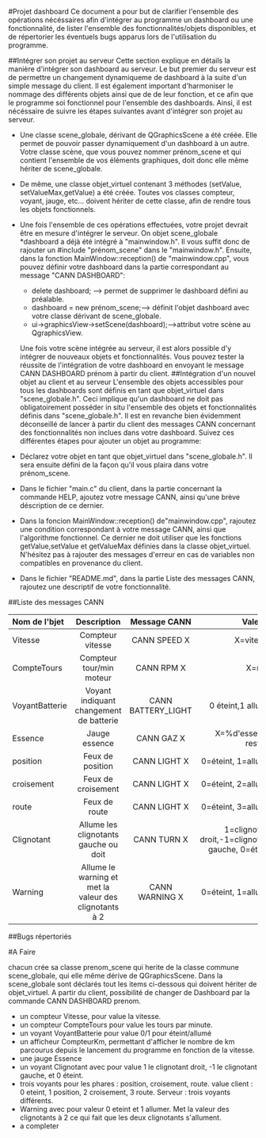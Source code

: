 #Projet dashboard
Ce document a pour but de clarifier l'ensemble des opérations nécéssaires afin d'intégrer au programme un dashboard ou une fonctionnalité, de lister l'ensemble des fonctionnalités/objets disponibles, et de répertorier les éventuels bugs apparus lors de l'utilisation du programme.

##Intégrer son projet au serveur
Cette section explique en détails la manière d'intégrer son dashboard au serveur.
Le but premier du serveur est de permettre un changement dynamiqueme de dashboard à la suite d'un simple message du client. Il est également important d'harmoniser le nommage des différents objets ainsi que de de leur fonction, et ce afin que le programme soi fonctionnel pour l'ensemble des dashboards. Ainsi, il est nécéssaire de suivre les étapes suivantes avant d'intégrer son projet au serveur.

* Une classe scene\_globale, dérivant de QGraphicsScene a été créée. Elle permet de pouvoir passer dynamiquement d'un dashboard à un autre. Votre classe scène, que vous pouvez nommer prénom_scene et qui contient l'ensemble de vos éléments graphiques, doit donc elle même hériter de scene\_globale. 
* De même, une classe objet_virtuel contenant 3 méthodes (setValue, setValueMax,getValue) a été créée. Toutes vos classes compteur, voyant, jauge, etc... doivent hériter de cette classe, afin de rendre tous les objets fonctionnels. 
* Une fois l'ensemble de ces opérations effectuées, votre projet devrait être en mesure d'intégrer le serveur. On objet scene_globale *dashboard a déjà été intégré à "mainwindow.h". Il vous suffit donc de rajouter un #include "prénom_scene" dans le "mainwindow.h". Ensuite, dans la fonction MainWindow::reception() de "mainwindow.cpp", vous pouvez définir votre dashboard dans la partie correspondant au message "CANN DASHBOARD":
    - delete dashboard; --> permet de supprimer le dashboard défini au préalable.
     - dashboard = new prénom_scene;--> définit l'objet dashboard avec votre classe dérivant de scene_globale.
    - ui->graphicsView->setScene(dashboard);-->attribut votre scène au QgraphicsView.
    
   Une fois votre scène intégrée au serveur, il est alors possible d'y intégrer de nouveaux objets et fonctionnalités. Vous pouvez tester la réussite de l'intégration de votre dashboard en envoyant le message CANN DASHBOARD prénom à partir du client.
##Intégration d'un nouvel objet au client et au serveur
L'ensemble des objets accessibles pour tous les dashboards sont définis en tant que objet_virtuel dans "scene_globale.h". Ceci implique qu'un dashboard ne doit pas obligatoirement posséder in situ l'ensemble des objets et fonctionnalités définis dans "scene_globale.h". Il est en revanche bien évidemment déconseillé de lancer à partir du client des messages CANN concernant des fonctionnalités non inclues dans votre dashboard. Suivez ces différentes étapes pour ajouter un objet au programme:

* Déclarez votre objet en tant que objet_virtuel dans "scene_globale.h". Il sera ensuite défini de la façon qu'il vous plaira dans votre prénom_scene. 
* Dans le fichier "main.c" du client, dans la partie concernant la commande HELP, ajoutez votre message CANN, ainsi qu'une brève déscription de ce dernier.
* Dans la foncion MainWindow::reception() de"mainwindow.cpp", rajoutez une condition correspondant à votre message CANN, ainsi que l'algorithme fonctionnel. Ce dernier ne doit utiliser que les fonctions getValue,setValue et getValueMax définies dans la classe objet_virtuel. N'hésitez pas à rajouter des messages d'erreur en cas de variables non compatibles en provenance du client.
* Dans le fichier "README.md", dans la partie Liste des messages CANN, rajoutez une descriptif de votre fonctionnalité.

##Liste des messages CANN

|Nom de l'bjet|Description|Message CANN|	Valeurs|
|:---------|	:-------------------:|	:-------------------------:|	------------:|
|Vitesse|Compteur vitesse|CANN SPEED X|X=vitesse|
|CompteTours| Compteur tour/min moteur|CANN RPM X|X=rpm|
|VoyantBatterie|Voyant indiquant changement de batterie|CANN BATTERY_LIGHT|0 éteint,1 allumé|
|Essence|Jauge essence|CANN GAZ X|X=%d'essence restant|
|position|Feux de position|CANN LIGHT X|0=éteint, 1=allumé|
|croisement|Feux de croisement|CANN LIGHT X|0=éteint, 2=allumé|
|route|Feux de route|CANN LIGHT X|0=éteint, 3=allumé|
|Clignotant|Allume les clignotants gauche ou doit|CANN TURN X|1=clignotant droit,-1=clignotant gauche, 0=éteint
|Warning| Allume le warning et met la valeur des clignotants à 2|CANN WARNING X|0=éteint, 1=allumé|

##Bugs répertoriés

#A Faire

chacun crée sa classe prenom_scene qui herite de la classe commune scene_globale, qui elle même dérive de QGraphicsScene. Dans la scene_globale sont déclarés tout les items ci-dessous qui doivent hériter de objet_virtuel. A partir du client, possibilité de changer de Dashboard par la commande CANN DASHBOARD prenom.


 
 * un compteur Vitesse, pour value la vitesse.
 * un compteur CompteTours pour value les tours par minute.
 * un voyant VoyantBatterie pour value 0/1 pour éteint/allumé
 * un afficheur CompteurKm, permettant d'afficher le nombre de km parcourus depuis le lancement du programme en fonction de la vitesse.
 * une jauge Essence 
 * un voyant Clignotant avec pour value 1 le clignotant droit, -1 le clignotant gauche, et 0 éteint.
 * trois voyants pour les phares : position, croisement, route. value client : 0 eteint, 1 position, 2 croisement, 3 route. Serveur : trois voyants différents.
 * Warning avec pour valeur 0 eteint et 1 allumer. Met la valeur des clignotants à 2 ce qui fait que les deux clignotants s'allument.
 * a completer
